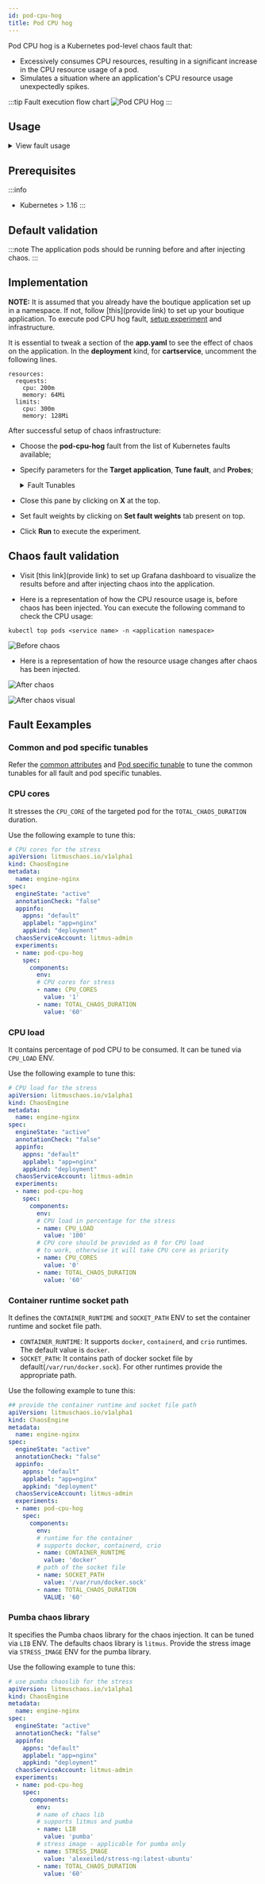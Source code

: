 ```yaml
---
id: pod-cpu-hog
title: Pod CPU hog
---
```


Pod CPU hog is a Kubernetes pod-level chaos fault that:
- Excessively consumes CPU resources, resulting in a significant increase in the CPU resource usage of a pod.
- Simulates a situation where an application's CPU resource usage unexpectedly spikes.

:::tip Fault execution flow chart
![Pod CPU Hog](./static/images/pod-stress.png)
:::

## Usage
<details>
<summary>View fault usage</summary>
<div>
Disk Pressure or CPU hogs is another very common and frequent scenario we find in kubernetes applications that can result in the eviction of the application replica and impact its delivery. Such scenarios that can still occur despite whatever availability aids K8s provides. These problems are generally referred to as "Noisy Neighbour" problems.
    
Injecting a rogue process into a target container, we starve the main microservice process (typically pid 1) of the resources allocated to it (where limits are defined) causing slowness in application traffic or in other cases unrestrained use can cause node to exhaust resources leading to eviction of all pods. So this category of chaos fault helps to build the immunity on the application undergoing any such stress scenario.
</div>
</details>

## Prerequisites
:::info
- Kubernetes > 1.16
:::


## Default validation
:::note
The application pods should be running before and after injecting chaos.
:::

## Implementation

**NOTE:** It is assumed that you already have the boutique application set up in a namespace. If not, follow [this](provide link) to set up your boutique application.
To execute pod CPU hog fault, [setup experiment](provide) and infrastructure.

It is essential to tweak a section of the **app.yaml** to see the effect of chaos on the application. In the **deployment** kind, for **cartservice**, uncomment the following lines.

```
resources:
  requests:
    cpu: 200m
    memory: 64Mi
  limits:
    cpu: 300m
    memory: 128Mi
```

After successful setup of chaos infrastructure:
* Choose the **pod-cpu-hog** fault from the list of Kubernetes faults available;
* Specify parameters for the **Target application**, **Tune fault**, and **Probes**;

    <details>
        <summary>Fault Tunables</summary>
        <h2>Optional Fields</h2>
        <table>
          <tr>
            <th> Variables </th>
            <th> Description </th>
            <th> Notes </th>
          </tr>
          <tr>
            <td> CPU_CORES </td>
            <td> Number of the CPU cores subjected to CPU stress </td>
            <td> Default to 1 </td>
          </tr>
          <tr>
            <td> TOTAL_CHAOS_DURATION </td>
            <td> The time duration for chaos insertion (seconds) </td>
            <td> Default to 60s </td>
          </tr>
          <tr>
            <td> LIB </td>
            <td> The chaos lib used to inject the chaos. Available libs are <code>litmus</code> and <code>pumba</code> </td>
            <td> Default to <code>litmus</code> </td>
          </tr>
          <tr>
            <td> LIB_IMAGE </td>
            <td> Image used to run the helper pod. </td>
            <td> Defaults to <code>litmuschaos/go-runner:1.13.8</code> </td>
          </tr>
          <tr>
            <td> STRESS_IMAGE </td>
            <td> Container run on the node at runtime by the pumba lib to inject stressors. Only used in LIB <code>pumba</code></td>
            <td> Default to <code>alexeiled/stress-ng:latest-ubuntu</code> </td>
          </tr>
          <tr>
            <td> TARGET_PODS </td>
            <td> Comma separated list of application pod name subjected to pod CPU hog chaos</td>
            <td> If not provided, it will select target pods randomly based on provided appLabels</td>
          </tr> 
          <tr> 
            <td> TARGET_CONTAINER </td>
            <td> Name of the target container under chaos </td>
            <td> If not provided, it will select the first container of the target pod </td>
          </tr> 
          <tr>
            <td> PODS_AFFECTED_PERC </td>
            <td> The Percentage of total pods to target </td>
            <td> Defaults to 0 (corresponds to 1 replica), provide numeric value only </td>
          </tr>
          <tr>
            <td> CONTAINER_RUNTIME </td>
            <td> container runtime interface for the cluster</td>
            <td> Defaults to docker, supported values: docker, containerd and crio for litmus and only docker for pumba LIB </td>
          </tr>
          <tr>
            <td> SOCKET_PATH </td>
            <td> Path of the containerd/crio/docker socket file </td>
            <td> Defaults to <code>/var/run/docker.sock</code> </td>
          </tr> 
          <tr>
            <td> RAMP_TIME </td>
            <td> Period to wait before injection of chaos in sec </td>
            <td> Eg. 30 </td>
          </tr>
          <tr>
            <td> SEQUENCE </td>
            <td> It defines sequence of chaos execution for multiple target pods </td>
            <td> Default value: parallel. Supported: serial, parallel </td>
          </tr>
        </table>
    </details>

* Close this pane by clicking on **X** at the top.
* Set fault weights by clicking on **Set fault weights** tab present on top. 
* Click **Run** to execute the experiment.


## Chaos fault validation

* Visit [this link](provide link) to set up Grafana dashboard to visualize the results before and after injecting chaos into the application. 

* Here is a representation of how the CPU resource usage is, before chaos has been injected. You can execute the following command to check the CPU usage:
```
kubectl top pods <service name> -n <application namespace>
```

![Before chaos](./static/images/before-chaos.png)

* Here is a representation of how the resource usage changes after chaos has been injected.

![After chaos](./static/images/after-chaos.png)

![After chaos visual](./static/images/cpu-hog-visual.png)



## Fault Eexamples
 
### Common and pod specific tunables
Refer the [common attributes](../../common-tunables-for-all-faults) and [Pod specific tunable](./common-tunables-for-pod-faults) to tune the common tunables for all fault and pod specific tunables.

### CPU cores

It stresses the `CPU_CORE` of the targeted pod for the `TOTAL_CHAOS_DURATION` duration.

Use the following example to tune this:

[embedmd]:# (./static/manifests/pod-cpu-hog/cpu-cores.yaml yaml)
```yaml
# CPU cores for the stress
apiVersion: litmuschaos.io/v1alpha1
kind: ChaosEngine
metadata:
  name: engine-nginx
spec:
  engineState: "active"
  annotationCheck: "false"
  appinfo:
    appns: "default"
    applabel: "app=nginx"
    appkind: "deployment"
  chaosServiceAccount: litmus-admin
  experiments:
  - name: pod-cpu-hog
    spec:
      components:
        env:
        # CPU cores for stress
        - name: CPU_CORES
          value: '1'
        - name: TOTAL_CHAOS_DURATION
          value: '60'
```

### CPU load
It contains percentage of pod CPU to be consumed. It can be tuned via `CPU_LOAD` ENV.

Use the following example to tune this:

[embedmd]:# (./static/manifests/pod-cpu-hog/cpu-load.yaml yaml)
```yaml
# CPU load for the stress
apiVersion: litmuschaos.io/v1alpha1
kind: ChaosEngine
metadata:
  name: engine-nginx
spec:
  engineState: "active"
  annotationCheck: "false"
  appinfo:
    appns: "default"
    applabel: "app=nginx"
    appkind: "deployment"
  chaosServiceAccount: litmus-admin
  experiments:
  - name: pod-cpu-hog
    spec:
      components:
        env:
        # CPU load in percentage for the stress
        - name: CPU_LOAD
          value: '100'
        # CPU core should be provided as 0 for CPU load
        # to work, otherwise it will take CPU core as priority
        - name: CPU_CORES
          value: '0'
        - name: TOTAL_CHAOS_DURATION
          value: '60'
```

### Container runtime socket path

It defines the `CONTAINER_RUNTIME` and `SOCKET_PATH` ENV to set the container runtime and socket file path.

- `CONTAINER_RUNTIME`: It supports `docker`, `containerd`, and `crio` runtimes. The default value is `docker`.
- `SOCKET_PATH`: It contains path of docker socket file by default(`/var/run/docker.sock`). For other runtimes provide the appropriate path.

Use the following example to tune this:

[embedmd]:# (./static/manifests/pod-cpu-hog/container-runtime-and-socket-path.yaml yaml)
```yaml
## provide the container runtime and socket file path
apiVersion: litmuschaos.io/v1alpha1
kind: ChaosEngine
metadata:
  name: engine-nginx
spec:
  engineState: "active"
  annotationCheck: "false"
  appinfo:
    appns: "default"
    applabel: "app=nginx"
    appkind: "deployment"
  chaosServiceAccount: litmus-admin
  experiments:
  - name: pod-cpu-hog
    spec:
      components:
        env:
        # runtime for the container
        # supports docker, containerd, crio
        - name: CONTAINER_RUNTIME
          value: 'docker'
        # path of the socket file
        - name: SOCKET_PATH
          value: '/var/run/docker.sock'
        - name: TOTAL_CHAOS_DURATION
          VALUE: '60'
```

### Pumba chaos library

It specifies the Pumba chaos library for the chaos injection. It can be tuned via `LIB` ENV. The defaults chaos library is `litmus`.
Provide the stress image via `STRESS_IMAGE` ENV for the pumba library.

Use the following example to tune this:

[embedmd]:# (./static/manifests/pod-cpu-hog/pumba-lib.yaml yaml)
```yaml
# use pumba chaoslib for the stress
apiVersion: litmuschaos.io/v1alpha1
kind: ChaosEngine
metadata:
  name: engine-nginx
spec:
  engineState: "active"
  annotationCheck: "false"
  appinfo:
    appns: "default"
    applabel: "app=nginx"
    appkind: "deployment"
  chaosServiceAccount: litmus-admin
  experiments:
  - name: pod-cpu-hog
    spec:
      components:
        env:
        # name of chaos lib
        # supports litmus and pumba
        - name: LIB
          value: 'pumba'
        # stress image - applicable for pumba only
        - name: STRESS_IMAGE
          value: 'alexeiled/stress-ng:latest-ubuntu'
        - name: TOTAL_CHAOS_DURATION
          value: '60'
```

